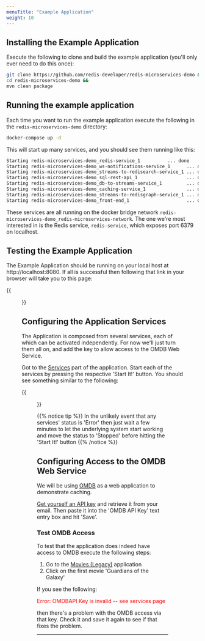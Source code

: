 ```yaml
---
menuTitle: "Example Application"
weight: 10
---
```

## Installing the Example Application
Execute the following to clone and build the example application (you'll only ever need to do this once):

```sh
git clone https://github.com/redis-developer/redis-microservices-demo &&
cd redis-microservices-demo &&
mvn clean package
```

## Running the example application
Each time you want to run the example application execute the following in the `redis-microservices-demo` directory:

```sh
docker-compose up -d
```

This will start up many services, and you should see them running like this:
```sh
Starting redis-microservices-demo_redis-service_1          ... done
Starting redis-microservices-demo_ws-notifications-service_1      ... done
Starting redis-microservices-demo_streams-to-redisearch-service_1 ... done
Starting redis-microservices-demo_sql-rest-api_1                  ... done
Starting redis-microservices-demo_db-to-streams-service_1         ... done
Starting redis-microservices-demo_caching-service_1               ... done
Starting redis-microservices-demo_streams-to-redisgraph-service_1 ... done
Starting redis-microservices-demo_front-end_1                     ... done
```

These services are all running on the docker bridge network `redis-microservices-demo_redis-microservices-network`. The one we're most interested in is the Redis service, `redis-service`, which exposes port 6379 on localhost. 

## Testing the Example Application

The Example Application should be running on your local host at http://localhost:8080. If all is successful then following that link in your browser will take you to this page:

{{<figure src="rmdb_home_page.png" link="http://localhost:8080">}}

## Configuring the Application Services

The Application is composed from several services, each of which can be activated independently. For now we'll just turn them all on, and add the key to allow access to the OMDB Web Service.

Got to the [Services] part of the application. Start each of the services by pressing the respective 'Start It!' button. You should see something similar to the following:

{{<figure src="services.png">}}

{{% notice tip %}}
In the unlikely event that any services' status is 'Error' then just wait a few minutes to let the underlying system start working and move the status to 'Stopped' before hitting the 'Start It!' button
{{% /notice %}}

## Configuring Access to the OMDB Web Service

We will be using [OMDB] as a web application to demonstrate caching. 

[Get yourself an API key] and retrieve it from your email. Then paste it into the 'OMDB API Key' text entry box and hit 'Save'. 

### Test OMDB Access
To test that the application does indeed have access to OMDB execute the following steps:

1. Go to the [Movies (Legacy)] application
2. Click on the first movie 'Guardians of the Galaxy'

If you see the following:
<p style="color:red";>
Error: OMDBAPI Key is invalid -- see services page
</p>

then there's a problem with the OMDB access via that key. Check it and save it again to see if that fixes the problem.



----------
[OMDB]: http://www.omdbapi.com/

[Get yourself an API key]: http://www.omdbapi.com/apikey.aspx?__EVENTTARGET=freeAcct&__EVENTARGUMENT=&__LASTFOCUS=&__VIEWSTATE=%2FwEPDwUKLTIwNDY4MTIzNWQYAQUeX19Db250cm9sc1JlcXVpcmVQb3N0QmFja0tleV9fFgMFC3BhdHJlb25BY2N0BQhmcmVlQWNjdAUIZnJlZUFjY3R%2Bvsm%2Bxojynz6Dxtmll%2BBPGF5b%2FXF7NfOmXXRKZWa2sA%3D%3D&__VIEWSTATEGENERATOR=5E550F58&__EVENTVALIDATION=%2FwEdAArAHwJn73q7vMcrazXApSldmSzhXfnlWWVdWIamVouVTzfZJuQDpLVS6HZFWq5fYpioiDjxFjSdCQfbG0SWduXFd8BcWGH1ot0k0SO7CfuulF0vVes0SOcL8qM3Jr6aqHyFE%2Bczl1aCyjbLtuPuRU0tIVu1gi3bgvDqS3Gt3lnrv%2FgsVJPMV9tdMU3lWBBf01vN%2BDvxnwFeFeJ9MIBWR693fISlXaHKzP%2BBv%2FK2QEL4NQsLb55%2BhkOC33bZPJ8gt%2Bg%3D&at=freeAcct&Email=&Email2=&FirstName=&LastName=&TextArea1=

[Movies (Legacy)]: http://localhost:8080/movies

[services]: http://localhost:8080/services
